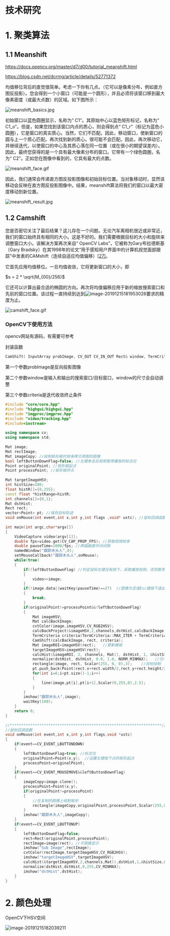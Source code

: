 # 技术研究

# 1. 聚类算法

## 1.1 Meanshift

https://docs.opencv.org/master/d7/d00/tutorial_meanshift.html

https://blog.csdn.net/dcrmg/article/details/52771372

均值移位背后的直觉很简单。考虑一下你有几点。（它可以是像素分布，例如直方图反投影）。您会得到一个小窗口（可能是一个圆形），并且必须将该窗口移到最大像素密度（或最大点数）的区域。如下图所示：

![meanshift_basics.jpg](%E6%8A%80%E6%9C%AF%E7%A0%94%E7%A9%B6.assets/meanshift_basics.jpg)

初始窗口以蓝色圆圈显示，名称为“ C1”。其原始中心以蓝色矩形标记，名称为“ C1_o”。但是，如果您找到该窗口内点的质心，则会得到点“ C1_r”（标记为蓝色小圆圈），它是窗口的真实质心。当然，它们不匹配。因此，移动窗口，使新窗口的圆与上一个质心匹配。再次找到新的质心。很可能不会匹配。因此，再次移动它，并继续迭代，以使窗口的中心及其质心落在同一位置（或在很小的期望误差内）。因此，最终您获得的是一个具有最大像素分布的窗口。它带有一个绿色圆圈，名为“ C2”。正如您在图像中看到的，它具有最大的点数。

![meanshift_face.gif](%E6%8A%80%E6%9C%AF%E7%A0%94%E7%A9%B6.assets/meanshift_face.gif)

因此，我们通常会传递直方图反投影图像和初始目标位置。当对象移动时，显然该移动会反映在直方图反投影图像中。结果，meanshift算法将我们的窗口以最大密度移动到新位置。

![meanshift_result.jpg](%E6%8A%80%E6%9C%AF%E7%A0%94%E7%A9%B6.assets/meanshift_result.jpg)

## 1.2 Camshift

您是否密切关注了最后结果？这儿存在一个问题。无论汽车离相机很近或非常近，我们的窗口始终具有相同的大小。这是不好的。我们需要根据目标的大小和旋转来调整窗口大小。该解决方案再次来自“ OpenCV Labs”，它被称为Gary布拉德斯基（Gary Bradsky）在其1998年的论文“用于感知用户界面中的计算机视觉面部跟踪”中发表的CAMshift（连续自适应均值偏移）[[27\]](https://docs.opencv.org/master/d0/de3/citelist.html#CITEREF_Bradski98)。

它首先应用均值移位。一旦均值收敛，它将更新窗口的大小，即

$s = 2 * \sqrt{M_{00}/256}$

它还可以计算出最合适的椭圆的方向。再次将均值偏移应用于新的缩放搜索窗口和先前的窗口位置。该过程一直持续到达到![image-20191215181953026](%E6%8A%80%E6%9C%AF%E7%A0%94%E7%A9%B6.assets/image-20191215181953026.png)要求的精度为止。

![camshift_face.gif](%E6%8A%80%E6%9C%AF%E7%A0%94%E7%A9%B6.assets/camshift_face.gif)

### OpenCV下使用方法

opencv网站有源码，有需要可参考

封装函数

```cpp
CamShift( InputArray probImage, CV_OUT CV_IN_OUT Rect& window, TermCriteria criteria );
```

第一个参数probImage是反向投影图像

第二个参数window是输入和输出的搜索窗口/目标窗口，window的尺寸会自动调整

第三个参数criteria是迭代收敛终止条件

```cpp
#include "core/core.hpp"      
#include "highgui/highgui.hpp"      
#include "imgproc/imgproc.hpp"  
#include "video/tracking.hpp"  
#include<iostream>      
 
using namespace cv;      
using namespace std;      
 
Mat image;    
Mat rectImage;  
Mat imageCopy; //绘制矩形框时用来拷贝原图的图像    
bool leftButtonDownFlag=false; //左键单击后视频暂停播放的标志位    
Point originalPoint; //矩形框起点    
Point processPoint; //矩形框终点    
 
Mat targetImageHSV;  
int histSize=200;    
float histR[]={0,255};    
const float *histRange=histR;    
int channels[]={0,1};   
Mat dstHist;  
Rect rect;  
vector<Point> pt; //保存目标轨迹  
void onMouse(int event,int x,int y,int flags ,void* ustc); //鼠标回调函数    
 
int main(int argc,char*argv[])      
{      
	VideoCapture video(argv[1]);    
	double fps=video.get(CV_CAP_PROP_FPS); //获取视频帧率    
	double pauseTime=1000/fps; //两幅画面中间间隔    
	namedWindow("跟踪木头人",0);      
	setMouseCallback("跟踪木头人",onMouse);    
	while(true)    
	{    
		if(!leftButtonDownFlag) //判定鼠标左键没有按下，采取播放视频，否则暂停    
		{    
			video>>image;    
		}    
		if(!image.data||waitKey(pauseTime)==27)  //图像为空或Esc键按下退出播放    
		{    
			break;    
		}   
		if(originalPoint!=processPoint&&!leftButtonDownFlag)    
		{   
			Mat imageHSV;  
			Mat calcBackImage;  
			cvtColor(image,imageHSV,CV_RGB2HSV);  
			calcBackProject(&imageHSV,2,channels,dstHist,calcBackImage,&histRange);  //反向投影  
			TermCriteria criteria(TermCriteria::MAX_ITER + TermCriteria::EPS, 1000, 0.001);    
			CamShift(calcBackImage, rect, criteria);     
			Mat imageROI=imageHSV(rect);   //更新模板             
			targetImageHSV=imageHSV(rect);  
			calcHist(&imageROI, 2, channels, Mat(), dstHist, 1, &histSize, &histRange);    
			normalize(dstHist, dstHist, 0.0, 1.0, NORM_MINMAX);   //归一化  
			rectangle(image, rect, Scalar(255, 0, 0),3);    //目标绘制    
			pt.push_back(Point(rect.x+rect.width/2,rect.y+rect.height/2));  
			for(int i=0;i<pt.size()-1;i++)  
			{  
				line(image,pt[i],pt[i+1],Scalar(0,255,0),2.5);  
			}  
		}    
		imshow("跟踪木头人",image);   
		waitKey(100);  
	}  
	return 0;    
}      
 
//*******************************************************************//      
//鼠标回调函数      
void onMouse(int event,int x,int y,int flags,void *ustc)      
{     
	if(event==CV_EVENT_LBUTTONDOWN)      
	{      
		leftButtonDownFlag=true; //标志位    
		originalPoint=Point(x,y);  //设置左键按下点的矩形起点    
		processPoint=originalPoint;    
	}      
	if(event==CV_EVENT_MOUSEMOVE&&leftButtonDownFlag)      
	{      
		imageCopy=image.clone();    
		processPoint=Point(x,y);    
		if(originalPoint!=processPoint)    
		{    
			//在复制的图像上绘制矩形    
			rectangle(imageCopy,originalPoint,processPoint,Scalar(255,0,0),2);    
		}    
		imshow("跟踪木头人",imageCopy);    
	}      
	if(event==CV_EVENT_LBUTTONUP)      
	{      
		leftButtonDownFlag=false;    
		rect=Rect(originalPoint,processPoint);        
		rectImage=image(rect); //子图像显示    
		imshow("Sub Image",rectImage);        
		cvtColor(rectImage,targetImageHSV,CV_RGB2HSV);  
		imshow("targetImageHSV",targetImageHSV);  
		calcHist(&targetImageHSV,2,channels,Mat(),dstHist,1,&histSize,&histRange,true,false);         
		normalize(dstHist,dstHist,0,255,CV_MINMAX);  
		imshow("dstHist",dstHist);  
	}        
}     
```



# 2. 颜色处理

OpenCV下HSV空间

![image-20191215182039211](%E6%8A%80%E6%9C%AF%E7%A0%94%E7%A9%B6.assets/image-20191215182039211.png)